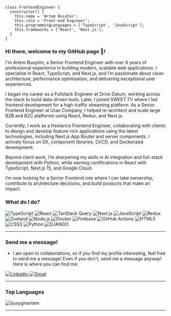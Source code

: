 ```
class FrontendEngineer {
  constructor() {
    this.name = 'Artem Busyhin';
    this.role = 'Front-end Engineer';
    this.programmingLanguages = ['TypeScript', 'JavaScript'];
    this.frameworks = ['React', 'Next.js'];
  }
}
```

### Hi there, welcome to my GitHub page 👋!

I'm Artem Busyhin, a Senior Frontend Engineer with over 6 years of professional experience in building modern, scalable web applications. I specialise in React, TypeScript, and Next.js, and I’m passionate about clean architecture, performance optimisation, and delivering exceptional user experiences.

I began my career as a Fullstack Engineer at Drive Datum, working across the stack to build data-driven tools. Later, I joined SWEET.TV where I led frontend development for a high-traffic streaming platform. As a Senior Frontend Engineer at Uran Company, I helped re-architect and scale large B2B and B2C platforms using React, Redux, and Next.js.

Currently, I work as a freelance Frontend Engineer, collaborating with clients to design and develop feature-rich applications using the latest technologies, including Next.js App Router and server components. I actively focus on DX, component libraries, CI/CD, and Dockerized development.

Beyond client work, I’m sharpening my skills in AI integration and full-stack development with Python, while earning certifications in React with TypeScript, Next.js 15, and Google Cloud.

I’m now looking for a Senior Frontend role where I can take ownership, contribute to architecture decisions, and build products that make an impact.

### What do I do?

<p> 
  <img alt="TypeScript" src="https://img.shields.io/badge/TypeScript-3178C6?logo=typescript&logoColor=white&style=for-the-badge" /> 
  <img alt="React" src="https://img.shields.io/badge/React-56c4dc?logo=react&logoColor=white&style=for-the-badge" /> 
  <img alt="TanStack Query" src="https://img.shields.io/badge/TanStack_Query-FF4154?logo=react-query&logoColor=white&style=for-the-badge" />
  <img alt="Next.js" src="https://img.shields.io/badge/Next.js-000000?logo=next.js&logoColor=white&style=for-the-badge" /> 
  <img alt="JavaScript" src="https://img.shields.io/badge/JavaScript-F7DF1E?logo=javascript&logoColor=black&style=for-the-badge" /> 
  <img alt="Redux" src="https://img.shields.io/badge/Redux-764ABC?logo=redux&logoColor=white&style=for-the-badge" /> 
  <img alt="Zustand" src="https://img.shields.io/badge/Zustand-562e3e?logo=zustand&logoColor=white&style=for-the-badge" />
  <img alt="Node.js" src="https://img.shields.io/badge/Node.js-339933?logo=node.js&logoColor=white&style=for-the-badge" /> 
  <img alt="Docker" src="https://img.shields.io/badge/Docker-2496ED?logo=docker&logoColor=white&style=for-the-badge" /> 
  <img alt="Firebase" src="https://img.shields.io/badge/Firebase-FFCA28?logo=firebase&logoColor=black&style=for-the-badge" /> 
  <img alt="GitHub Actions" src="https://img.shields.io/badge/GitHub_Actions-2088FF?logo=github-actions&logoColor=white&style=for-the-badge" /> 
  <img alt="HTML5" src="https://img.shields.io/badge/HTML-E34F26?logo=html5&logoColor=white&style=for-the-badge" /> 
  <img alt="CSS3" src="https://img.shields.io/badge/CSS-1572B6?logo=css3&logoColor=white&style=for-the-badge" /> 
  <img alt="Python" src="https://img.shields.io/badge/Python-3776AB?logo=python&logoColor=white&style=for-the-badge" /> 
  <img alt="DJANGO" src="https://img.shields.io/badge/django-0B4B33?logo=django&logoColor=white&style=for-the-badge" />
</p>

---

### Send me a message!

- I am open to collaborations, so if you find my profile interesting, feel free to send me a message! Even if you don't, send me a message anyway! Here is where you can find me:

<p>
  <a target="_blank" href="https://www.linkedin.com/in/artem-busyhin-developer/">
    <img alt="Linkedin" src="https://img.shields.io/badge/linkedin-0077B5?logo=linkedin&logoColor=white&style=for-the-badge" />
  </a>
  <a target="_blank" href="mailto:artembusygin87@gmail.com"> 
    <img alt="Gmail" src="https://img.shields.io/badge/email-D14836?logo=gmail&logoColor=white&style=for-the-badge" /> 
  </a>
</p>

---


### Top Languages

<p><img align="center" src="https://github-readme-stats.vercel.app/api/top-langs?username=busyginartem&show_icons=true&locale=en&layout=compact" alt="busyginartem" /></p>

---

